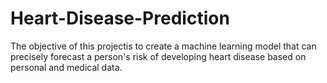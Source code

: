 # Heart-Disease-Prediction
The objective of this projectis to create a machine learning model that can precisely forecast a person's risk of developing heart disease based on personal and medical data.

